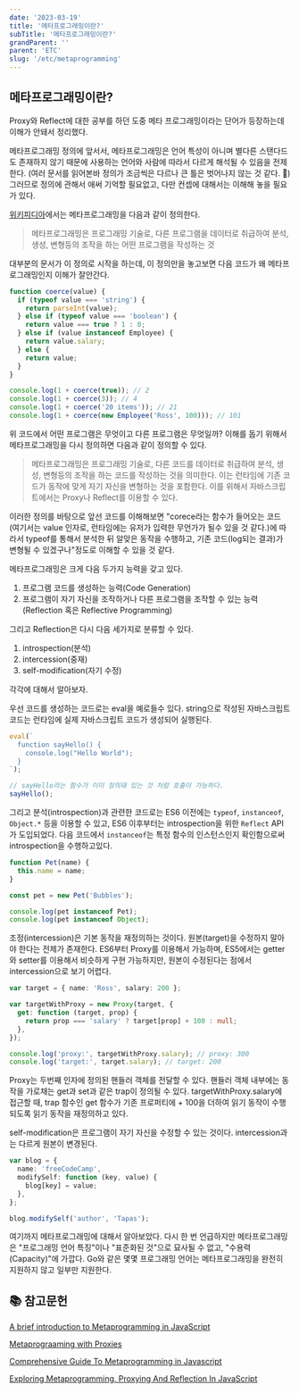 ```yaml
---
date: '2023-03-19'
title: '메타프로그래밍이란?'
subTitle: '메타프로그래밍이란?'
grandParent: ''
parent: 'ETC'
slug: '/etc/metaprogramming'
---
```


## 메타프로그래밍이란?

Proxy와 Reflect에 대한 공부를 하던 도중 메타 프로그래밍이라는 단어가 등장하는데 이해가 안돼서 정리했다.

메타프로그래밍 정의에 앞서서, 메타프로그래밍은 언어 특성이 아니며 별다른 스탠다드도 존재하지 않기 때문에 사용하는 언어와 사람에 따라서 다르게 해석될 수 있음을 전제한다. (여러 문서를 읽어본바 정의가 조금씩은 다르나 큰 틀은 벗어나지 않는 것 같다. 🧐) 그러므로 정의에 관해서 애써 기억할 필요없고, 다만 컨셉에 대해서는 이해해 놓을 필요가 있다.

[위키피디아](https://en.wikipedia.org/wiki/Metaprogramming)에서는 메타프로그래밍을 다음과 같이 정의한다.

> 메타프로그래밍은 프로그래밍 기술로, 다른 프로그램을 데이터로 취급하여 분석, 생성, 변형등의 조작을 하는 어떤 프로그램을 작성하는 것

대부분의 문서가 이 정의로 시작을 하는데, 이 정의만을 놓고보면 다음 코드가 왜 메타프로그래밍인지 이해가 잘안간다.

```typescript
function coerce(value) {
  if (typeof value === 'string') {
    return parseInt(value);
  } else if (typeof value === 'boolean') {
    return value === true ? 1 : 0;
  } else if (value instanceof Employee) {
    return value.salary;
  } else {
    return value;
  }
}

console.log(1 + coerce(true)); // 2
console.log(1 + coerce(3)); // 4
console.log(1 + coerce('20 items')); // 21
console.log(1 + coerce(new Employee('Ross', 100))); // 101
```

위 코드에서 어떤 프로그램은 무엇이고 다른 프로그램은 무엇일까? 이해를 돕기 위해서 메타프로그래밍을 다시 정의하면 다음과 같이 정의할 수 있다.

> 메타프로그래밍은 프로그래밍 기술로, 다른 코드를 데이터로 취급하여 분석, 생성, 변형등의 조작을 하는 코드를 작성하는 것을 의미한다. 이는 런타임에 기존 코드가 동작에 맞게 자기 자신을 변형하는 것을 포함한다. 이를 위해서 자바스크립트에서는 Proxy나 Reflect를 이용할 수 있다.

이러한 정의를 바탕으로 앞선 코드를 이해해보면 "corece라는 함수가 들어오는 코드(여기서는 value 인자로, 런타임에는 유저가 입력한 무언가가 될수 있을 것 같다.)에 따라서 typeof를 통해서 분석한 뒤 알맞은 동작을 수행하고, 기존 코드(log되는 결과)가 변형될 수 있겠구나"정도로 이해할 수 있을 것 같다.

메타프로그래밍은 크게 다음 두가지 능력을 갖고 있다.

1. 프로그램 코드를 생성하는 능력(Code Generation)
2. 프로그램이 자기 자신을 조작하거나 다른 프로그램을 조작할 수 있는 능력(Reflection 혹은 Reflective Programming)

그리고 Reflection은 다시 다음 세가지로 분류할 수 있다.

1. introspection(분석)
2. intercession(중재)
3. self-modification(자기 수정)

각각에 대해서 알아보자.

우선 코드를 생성하는 코드로는 eval을 예로들수 있다. string으로 작성된 자바스크립트 코드는 런타임에 실제 자바스크립트 코드가 생성되어 실행된다.

```typescript
eval(`
  function sayHello() {
    console.log("Hello World");
  }
`);

// sayHello라는 함수가 이미 정의돼 있는 것 처럼 호출이 가능하다.
sayHello();
```

그리고 분석(introspection)과 관련한 코드로는 ES6 이전에는 `typeof`, `instanceof`, `Object.*` 등을 이용할 수 있고, ES6 이후부터는 introspection을 위한 `Reflect` API가 도입되었다. 다음 코드에서 `instanceof`는 특정 함수의 인스턴스인지 확인함으로써 introspection을 수행하고있다.

```typescript
function Pet(name) {
  this.name = name;
}

const pet = new Pet('Bubbles');

console.log(pet instanceof Pet);
console.log(pet instanceof Object);
```

조정(intercession)은 기본 동작을 재정의하는 것이다. 원본(target)을 수정하지 말아야 한다는 전제가 존재한다. ES6부터 Proxy를 이용해서 가능하며, ES5에서는 getter와 setter를 이용해서 비슷하게 구현 가능하지만, 원본이 수정된다는 점에서 intercession으로 보기 어렵다.

```typescript
var target = { name: 'Ross', salary: 200 };

var targetWithProxy = new Proxy(target, {
  get: function (target, prop) {
    return prop === 'salary' ? target[prop] + 100 : null;
  },
});

console.log('proxy:', targetWithProxy.salary); // proxy: 300
console.log('target:', target.salary); // target: 200
```

Proxy는 두번째 인자에 정의된 핸들러 객체를 전달할 수 있다. 핸들러 객체 내부에는 동작을 가로채는 get과 set과 같은 trap이 정의될 수 있다. targetWithProxy.salary에 접근할 때, trap 함수인 get 함수가 기존 프로퍼티에 + 100을 더하여 읽기 동작이 수행되도록 읽기 동작을 재정의하고 있다.

self-modification은 프로그램이 자기 자신을 수정할 수 있는 것이다. intercession과는 다르게 원본이 변경된다.

```typescript
var blog = {
  name: 'freeCodeCamp',
  modifySelf: function (key, value) {
    blog[key] = value;
  },
};

blog.modifySelf('author', 'Tapas');
```

여기까지 메타프로그래밍에 대해서 알아보았다. 다시 한 번 언급하지만 메타프로그래밍은 "프로그래밍 언어 특징"이나 "표준화된 것"으로 묘사될 수 없고, "수용력(Capacity)"에 가깝다. Go와 같은 몇몇 프로그래밍 언어는 메타프로그래밍을 완전히 지원하지 않고 일부만 지원한다.

## 📚 참고문헌

[A brief introduction to Metaprogramming in JavaScript](https://medium.com/jspoint/a-brief-introduction-to-metaprogramming-in-javascript-88d13ed407b5)

[Metaprograaming with Proxies](https://exploringjs.com/deep-js/ch_proxies.html)

[Comprehensive Guide To Metaprogramming in Javascript](https://isamatov.com/metaprogramming-in-javascript/)

[Exploring Metaprogramming, Proxying And Reflection In JavaScript](https://blog.openreplay.com/exploring-metaprogramming-proxying-and-reflection-in-javascript/)

